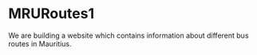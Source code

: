 # MRURoutes1
We are building a website which contains information about different bus routes in Mauritius.
